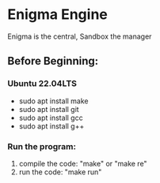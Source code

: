 # Enigma Engine
Enigma is the central, Sandbox the manager

## Before Beginning:
### Ubuntu 22.04LTS
- sudo apt install make
- sudo apt install git
- sudo apt install gcc
- sudo apt install g++


### Run the program:

1) compile the code: "make" or "make re"
2) run the code: "make run"